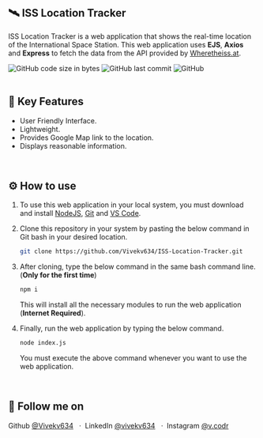 ## 🛰️ ISS Location Tracker
ISS Location Tracker is a web application that shows the real-time location of the International Space Station. This web application uses **EJS**, **Axios** and **Express** to fetch the data from the API provided by [Wheretheiss.at](https://wheretheiss.at/).

![GitHub code size in bytes](https://img.shields.io/github/languages/code-size/vivekv634/ISS-Location-Tracker?style=for-the-badge)
![GitHub last commit](https://img.shields.io/github/last-commit/vivekv634/ISS-Location-Tracker?style=for-the-badge)
![GitHub](https://img.shields.io/github/license/vivekv634/ISS-Location-Tracker?style=for-the-badge)
<br>
<br>

## 🌱 Key Features
* User Friendly Interface.
* Lightweight.
* Provides Google Map link to the location.
*  Displays reasonable information.
<br>

## ⚙️ How to use
1. To use this web application in your local system, you must download and install [NodeJS](https://nodejs.org/en/download), [Git](https://git-scm.com/) and [VS Code](https://code.visualstudio.com/download).
2. Clone this repository in your system by pasting the below command in Git bash in your desired location.

    ```bash
    git clone https://github.com/Vivekv634/ISS-Location-Tracker.git
    ```
3. After cloning, type the below command in the same bash command line. (**Only for the first time**)
   
   ```bash
   npm i
   ```
   This will install all the necessary modules to run the web application (**Internet Required**).
4. Finally, run the web application by typing the below command.
   
   ```bash
   node index.js
   ```
   You must execute the above command whenever you want to use the web application.
<br>

## 🤝 Follow me on
Github [@Vivekv634](https://github.com/Vivekv634) &nbsp; &middot;&nbsp;
LinkedIn [@vivekv634](https://www.linkedin.com/in/vivekv634/) &nbsp; &middot;&nbsp;
Instagram [@v.codr](https://www.instagram.com/v.codr/)

